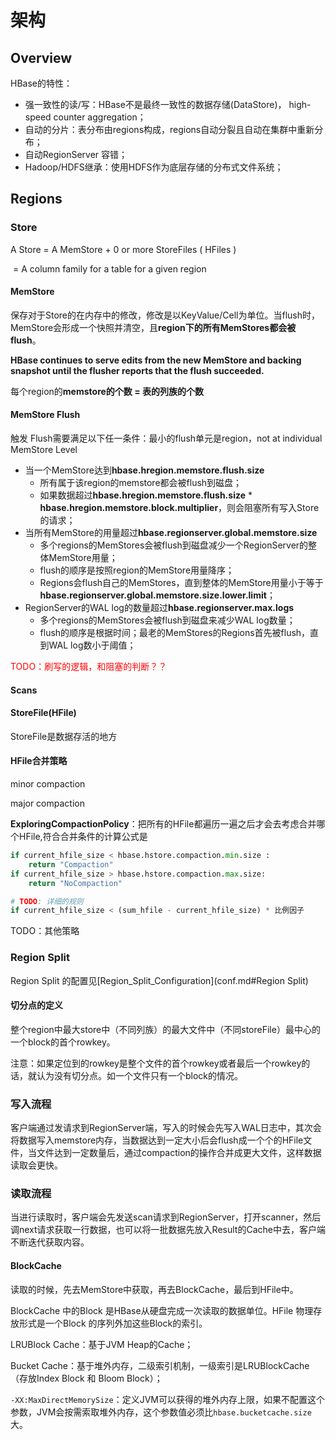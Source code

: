 # 架构

## Overview

HBase的特性：

- 强一致性的读/写：HBase不是最终一致性的数据存储(DataStore)， high-speed counter aggregation；
- 自动的分片：表分布由regions构成，regions自动分裂且自动在集群中重新分布；
- 自动RegionServer 容错；
- Hadoop/HDFS继承：使用HDFS作为底层存储的分布式文件系统；



## Regions

### Store

A Store = A MemStore + 0 or more StoreFiles ( HFiles ) 

​              =  A column family for a table for a given region

#### MemStore

保存对于Store的在内存中的修改，修改是以KeyValue/Cell为单位。当flush时，MemStore会形成一个快照并清空，且**region下的所有MemStores都会被flush**。

**HBase continues to serve edits from the new MemStore and backing snapshot until the flusher reports that the flush succeeded.**  

每个region的**memstore的个数 = 表的列族的个数** 

#### MemStore Flush

触发 Flush需要满足以下任一条件：最小的flush单元是region，not at individual MemStore Level

- 当一个MemStore达到**hbase.hregion.memstore.flush.size**
  - 所有属于该region的memstore都会被flush到磁盘；
  - 如果数据超过**hbase.hregion.memstore.flush.size** * **hbase.hregion.memstore.block.multiplier**，则会阻塞所有写入Store的请求；
- 当所有MemStore的用量超过**hbase.regionserver.global.memstore.size**
  - 多个regions的MemStores会被flush到磁盘减少一个RegionServer的整体MemStore用量；
  - flush的顺序是按照region的MemStore用量降序；
  - Regions会flush自己的MemStores，直到整体的MemStore用量小于等于**hbase.regionserver.global.memstore.size.lower.limit**；
- RegionServer的WAL log的数量超过**hbase.regionserver.max.logs**
  - 多个regions的MemStores会被flush到磁盘来减少WAL log数量；
  - flush的顺序是根据时间；最老的MemStores的Regions首先被flush，直到WAL log数小于阈值；

<font color="red">TODO：刷写的逻辑，和阻塞的判断？？</font>

#### Scans



#### StoreFile(HFile)

StoreFile是数据存活的地方



#### HFile合并策略

minor compaction

major compaction

**ExploringCompactionPolicy**：把所有的HFile都遍历一遍之后才会去考虑合并哪个HFile,符合合并条件的计算公式是

```python
if current_hfile_size < hbase.hstore.compaction.min.size :
	return "Compaction"
if current_hfile_size > hbase.hstore.compaction.max.size:
	return "NoCompaction"

# TODO: 详细的规则
if current_hfile_size < (sum_hfile - current_hfile_size) * 比例因子
```

TODO：其他策略



### Region Split

Region Split 的配置见[Region_Split_Configuration](conf.md#Region Split)

#### 切分点的定义

整个region中最大store中（不同列族）的最大文件中（不同storeFile）最中心的一个block的首个rowkey。

注意：如果定位到的rowkey是整个文件的首个rowkey或者最后一个rowkey的话，就认为没有切分点。如一个文件只有一个block的情况。



### 写入流程

客户端通过发请求到RegionServer端，写入的时候会先写入WAL日志中，其次会将数据写入memstore内存，当数据达到一定大小后会flush成一个个的HFile文件，当文件达到一定数量后，通过compaction的操作合并成更大文件，这样数据读取会更快。



### 读取流程

当进行读取时，客户端会先发送scan请求到RegionServer，打开scanner，然后调next请求获取一行数据，也可以将一批数据先放入Result的Cache中去，客户端不断迭代获取内容。

#### BlockCache

读取的时候，先去MemStore中获取，再去BlockCache，最后到HFile中。

BlockCache 中的Block 是HBase从硬盘完成一次读取的数据单位。HFile 物理存放形式是一个Block 的序列外加这些Block的索引。

LRUBlock Cache：基于JVM Heap的Cache；

Bucket Cache：基于堆外内存，二级索引机制，一级索引是LRUBlockCache（存放Index Block 和 Bloom Block）；

`-XX:MaxDirectMemorySize`：定义JVM可以获得的堆外内存上限，如果不配置这个参数，JVM会按需索取堆外内存，这个参数值必须比`hbase.bucketcache.size`大。